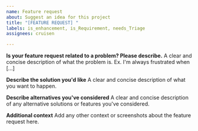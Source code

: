 ```yaml
---
name: Feature request
about: Suggest an idea for this project
title: "[FEATURE REQUEST] "
labels: is_enhancement, is_Requirement, needs_Triage
assignees: cruisen

---
```


**Is your feature request related to a problem? Please describe.**
A clear and concise description of what the problem is. Ex. I'm always frustrated when [...]

**Describe the solution you'd like**
A clear and concise description of what you want to happen.

**Describe alternatives you've considered**
A clear and concise description of any alternative solutions or features you've considered.

**Additional context**
Add any other context or screenshots about the feature request here.
